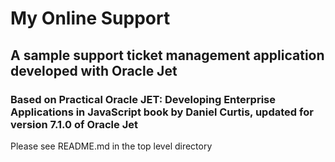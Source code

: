 # My Online Support
## A sample support ticket management application developed with Oracle Jet
### Based on Practical Oracle JET: Developing Enterprise Applications in JavaScript book by Daniel Curtis, updated for version 7.1.0 of Oracle Jet

Please see README.md in the top level directory